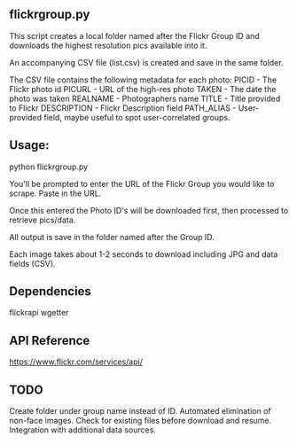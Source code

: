 ## flickrgroup.py

This script creates a local folder named after the Flickr Group ID and downloads the highest resolution pics available into it.

An accompanying CSV file (list.csv) is created and save in the same folder.

The CSV file contains the following metadata for each photo:
PICID - The Flickr photo id
PICURL - URL of the high-res photo
TAKEN - The date the photo was taken
REALNAME - Photographers name
TITLE - Title provided to Flickr
DESCRIPTION - Flickr Description field
PATH_ALIAS - User-provided field, maybe useful to spot user-correlated groups.


## Usage:

python flickrgroup.py

You'll be prompted to enter the URL of the Flickr Group you would like to scrape. Paste in the URL.

Once this entered the Photo ID's will be downloaded first, then processed to retrieve pics/data.

All output is save in the folder named after the Group ID.

Each image takes about 1-2 seconds to download including JPG and data fields (CSV).

## Dependencies

flickrapi
wgetter

## API Reference

https://www.flickr.com/services/api/

## TODO

Create folder under group name instead of ID.
Automated elimination of non-face images.
Check for existing files before download and resume.
Integration with additional data sources.
